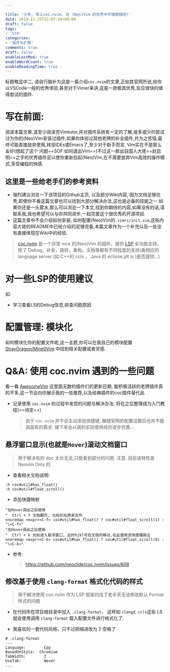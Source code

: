 ```yaml
---

title: '少年, 带上coc.nvim, 在 (Neo)Vim 的世界中尽情翱翔吧!'
date: 2019-12-25T22:07:44+08:00
draft: false
tags:
- 'Vim'
categories:
- '插件与扩展'
comments: true
draft: false
enableLastMod: true
enableWordCount: true
enableReadingTime: true
---
```



标题略显中二, 请自行脑补为这是一篇介绍`coc.nvim`的文章,正如其官网所说,给你以VSCode一般的优秀体验,甚至对于Vimer来讲,这是一款极其优秀,反应很快的值得尝试的插件.

<!-- more -->

# 写在前面:

阅读本篇文章,请至少阅读完Vimtutor,并对插件系统有一定的了解,或多或少的尝试过为你的(Neo)Vim安装过插件,如果你体验过其他老牌的补全插件,并为之苦恼,最终可能直接放弃使用,转投IDEs或Emacs了,至少对于新手而言, Vim实在不是那么友好(想起了这个 问题==SOF:如何退出Vim==)不过这一款出自国人大佬==赵启明==之手的优秀插件足以使你重新拾起(Neo)Vim,在不需要放弃Vim高效的操作模式,享受编程的快感.

## 这里是一些给老手们的参考资料

- 强烈建议浏览一下该项目的Github主页, 以及部分Wiki内容, 因为文档足够优秀,即使你不看这篇文章也可以找到大部分解决办法,这也是必备的技能之一.如果你还是一头雾水,那么可以浏览一下本文,找到你期待的内容,如果没有的话,请联系我,我也希望可以与你共同进步,一起完善这个很优秀的开源项目.
- 这篇文章中不会介绍如何安装, 如何配置(Neo)Vim的`.vimrc/init.vim`,这些内容大佬的README中已经介绍的足够完备,本篇文章作为一个补充以及一些没有直接体现在Wiki中的经验.

> [coc.nvim](https://github.com/neoclide/coc.nvim) 是一个非常 nice 的(Neo)Vim 的插件，提供 [LSP](https://microsoft.github.io/language-server-protocol/specifications/specification-3-14/) 全功能支持，除了 Debug，补全，跳转，重构，文档等都有不同程度的支持(看相应的 language server (如 C++的 ccls ， Java 的 eclipse.jdt.ls )是否提供...)

# 对一些LSP的使用建议
如:
- 学习查看LS的Debug信息,排查问题原因

# 配置管理: 模块化

如何模块化你的配置文件呢,这一主题,你可以在我自己的模块配置[StrayDragon/Mine0Vim](https://github.com/StrayDragon/Mine0Vim) 中找到相关配置或者灵感.

# Q&A: 使用 coc.nvim 遇到的一些问题

看一看 [AwesomeVim](https://vimawesome.com/) 这里面无数的插件们的更新日期, 能积极活跃的老牌插件真的不多,这一节会向你展示我的一些推荐,以及经典插件的coc插件替代品

- 记录使用 `coc.nvim` 的过程中发现的问题与解决办法, 将在之后整理成为入门教程(==待定==)
  > 由于 `coc.nvim` 并不会主动添加快捷键, 跟随官网的配置设置后也并不能涵盖有的需求, 接下来会以我的实际使用经历逐步完善...


## 悬浮窗口显示(也就是`Hover`)滚动文档窗口

> 用于解决有的 doc 太长无法,只能看到部分的问题.
> 注意: 目前该特性是 Neovim Only 的

- 查看相关文档说明:

```
:h coc#util#has_float()
:h coc#util#float_scroll()
```

- 添加快捷映射

```vimscript
"在Hover调出之后使用
"  Ctrl + f 文档翻页, 光标仍在原来文件
nnoremap <expr><C-f> coc#util#has_float() ? coc#util#float_scroll(1) : "\<C-f>"
"在Hover调出之后使用
"  Ctrl + k 光标进入悬浮窗口, 此时hjkl可在文档内移动,在此使用该快捷键跳出
nnoremap <expr><C-k> coc#util#has_float() ? coc#util#float_scroll(0) : "\<C-k>"
```

- 参考:
  > https://github.com/neoclide/coc.nvim/issues/609

## 修改基于使用 `clang-format` 格式化代码的样式

> 用于解决使用 coc.nvim 作为 LSP 框架的找了老半天无法修改默认 Format 样式的问题

- 在代码所在项目根目录中加入 `.clang-format`， 这样如 `clangd`, `ccls`这些 LS 就会使用调用 `clang-format` 载入配置文件进行格式化了.

- 我喜欢的一套代码风格，只不过把缩进改为 2 空格了

```
# .clang-format
---
Language:        Cpp
BasedOnStyle:  Chromium
TabWidth:        2
UseTab:          Never
...

```
